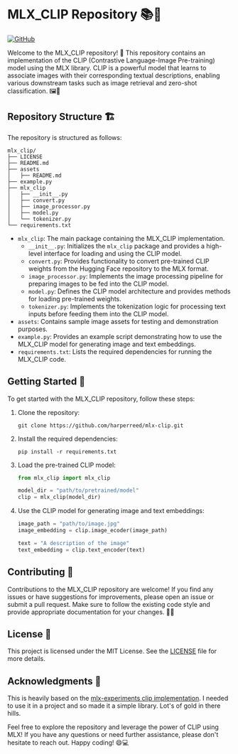 # MLX_CLIP Repository 📚🤖

[![GitHub](https://img.shields.io/github/license/harperreed/mlx-clip)](https://github.com/harperreed/mlx-clip/blob/main/LICENSE)

Welcome to the MLX_CLIP repository! 🎉 This repository contains an implementation of the CLIP (Contrastive Language-Image Pre-training) model using the MLX library. CLIP is a powerful model that learns to associate images with their corresponding textual descriptions, enabling various downstream tasks such as image retrieval and zero-shot classification. 🖼️📝

## Repository Structure 🏗️

The repository is structured as follows:

```
mlx_clip/
├── LICENSE
├── README.md
├── assets
│   ├── README.md
├── example.py
├── mlx_clip
│   ├── __init__.py
│   ├── convert.py
│   ├── image_processor.py
│   ├── model.py
│   └── tokenizer.py
└── requirements.txt
```

- `mlx_clip`: The main package containing the MLX_CLIP implementation.
  - `__init__.py`: Initializes the `mlx_clip` package and provides a high-level interface for loading and using the CLIP model.
  - `convert.py`: Provides functionality to convert pre-trained CLIP weights from the Hugging Face repository to the MLX format.
  - `image_processor.py`: Implements the image processing pipeline for preparing images to be fed into the CLIP model.
  - `model.py`: Defines the CLIP model architecture and provides methods for loading pre-trained weights.
  - `tokenizer.py`: Implements the tokenization logic for processing text inputs before feeding them into the CLIP model.
- `assets`: Contains sample image assets for testing and demonstration purposes.
- `example.py`: Provides an example script demonstrating how to use the MLX_CLIP model for generating image and text embeddings.
- `requirements.txt`: Lists the required dependencies for running the MLX_CLIP code.

## Getting Started 🚀

To get started with the MLX_CLIP repository, follow these steps:

1. Clone the repository:
   ```
   git clone https://github.com/harperreed/mlx-clip.git
   ```

2. Install the required dependencies:
   ```
   pip install -r requirements.txt
   ```

3. Load the pre-trained CLIP model:
   ```python
   from mlx_clip import mlx_clip

   model_dir = "path/to/pretrained/model"
   clip = mlx_clip(model_dir)
   ```

4. Use the CLIP model for generating image and text embeddings:
   ```python
   image_path = "path/to/image.jpg"
   image_embedding = clip.image_ecoder(image_path)

   text = "A description of the image"
   text_embedding = clip.text_encoder(text)
   ```

## Contributing 🤝

Contributions to the MLX_CLIP repository are welcome! If you find any issues or have suggestions for improvements, please open an issue or submit a pull request. Make sure to follow the existing code style and provide appropriate documentation for your changes. 📝✨

## License 📜

This project is licensed under the MIT License. See the [LICENSE](LICENSE) file for more details.

## Acknowledgments 🙏

This is heavily based on the [mlx-experiments clip implementation](https://github.com/ml-explore/mlx-examples/tree/main/clip). I needed to use it in a project and so made it a simple library. Lot's of gold in there hills.

Feel free to explore the repository and leverage the power of CLIP using MLX! If you have any questions or need further assistance, please don't hesitate to reach out. Happy coding! 😄💻
